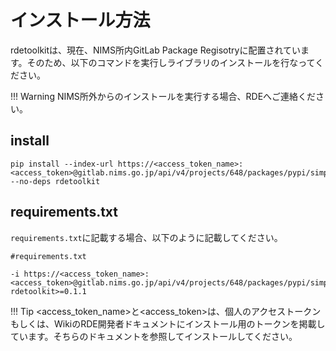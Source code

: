 # インストール方法

rdetoolkitは、現在、NIMS所内GitLab Package Regisotryに配置されています。そのため、以下のコマンドを実行しライブラリのインストールを行なってください。

!!! Warning
    NIMS所外からのインストールを実行する場合、RDEへご連絡ください。

## install

```shell
pip install --index-url https://<access_token_name>:<access_token>@gitlab.nims.go.jp/api/v4/projects/648/packages/pypi/simple --no-deps rdetoolkit
```

## requirements.txt

`requirements.txt`に記載する場合、以下のように記載してください。

```text
#requirements.txt

-i https://<access_token_name>:<access_token>@gitlab.nims.go.jp/api/v4/projects/648/packages/pypi/simple
rdetoolkit>=0.1.1

```

!!! Tip
    <access_token_name>と<access_token>は、個人のアクセストークンもしくは、WikiのRDE開発者ドキュメントにインストール用のトークンを掲載しています。そちらのドキュメントを参照してインストールしてください。
